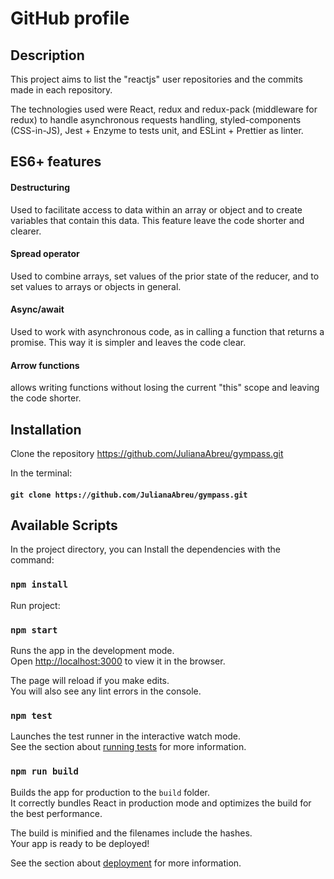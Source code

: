 # GitHub profile

## Description

This project aims to list the "reactjs" user repositories and the commits made in each repository.

The technologies used were React, redux and redux-pack (middleware for redux) to handle asynchronous requests handling, styled-components (CSS-in-JS), Jest + Enzyme to tests unit, and ESLint + Prettier as linter.

## ES6+ features
#### Destructuring
Used to facilitate access to data within an array or object and to create variables that contain this data. This feature leave the code shorter and clearer.

#### Spread operator
Used to combine arrays, set values ​​of the prior state of the reducer, and to set values ​​to arrays or objects in general.

#### Async/await
Used to work with asynchronous code, as in calling a function that returns a promise. This way it is simpler and leaves the code clear.

#### Arrow functions
allows writing functions without losing the current "this" scope and leaving the code shorter.




## Installation
Clone the repository https://github.com/JulianaAbreu/gympass.git

In the terminal:
#### `git clone https://github.com/JulianaAbreu/gympass.git`


## Available Scripts

In the project directory, you can Install the dependencies with the command:
### `npm install`

Run project:

### `npm start`

Runs the app in the development mode.<br>
Open [http://localhost:3000](http://localhost:3000) to view it in the browser.

The page will reload if you make edits.<br>
You will also see any lint errors in the console.

### `npm test`

Launches the test runner in the interactive watch mode.<br>
See the section about [running tests](https://facebook.github.io/create-react-app/docs/running-tests) for more information.

### `npm run build`

Builds the app for production to the `build` folder.<br>
It correctly bundles React in production mode and optimizes the build for the best performance.

The build is minified and the filenames include the hashes.<br>
Your app is ready to be deployed!

See the section about [deployment](https://facebook.github.io/create-react-app/docs/deployment) for more information.
